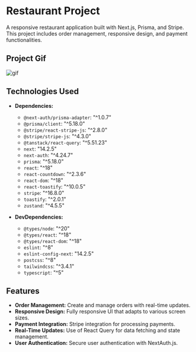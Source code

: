 # Restaurant Project

A responsive restaurant application built with Next.js, Prisma, and Stripe. This project includes order management, responsive design, and payment functionalities.

## Project Gif

 <img src="screen1.gif" alt="gif" />

## Technologies Used

- **Dependencies:**

  - `@next-auth/prisma-adapter`: "^1.0.7"
  - `@prisma/client`: "^5.18.0"
  - `@stripe/react-stripe-js`: "^2.8.0"
  - `@stripe/stripe-js`: "^4.3.0"
  - `@tanstack/react-query`: "^5.51.23"
  - `next`: "14.2.5"
  - `next-auth`: "^4.24.7"
  - `prisma`: "^5.18.0"
  - `react`: "^18"
  - `react-countdown`: "^2.3.6"
  - `react-dom`: "^18"
  - `react-toastify`: "^10.0.5"
  - `stripe`: "^16.8.0"
  - `toastify`: "^2.0.1"
  - `zustand`: "^4.5.5"

- **DevDependencies:**
  - `@types/node`: "^20"
  - `@types/react`: "^18"
  - `@types/react-dom`: "^18"
  - `eslint`: "^8"
  - `eslint-config-next`: "14.2.5"
  - `postcss`: "^8"
  - `tailwindcss`: "^3.4.1"
  - `typescript`: "^5"

## Features

- **Order Management:** Create and manage orders with real-time updates.
- **Responsive Design:** Fully responsive UI that adapts to various screen sizes.
- **Payment Integration:** Stripe integration for processing payments.
- **Real-Time Updates:** Use of React Query for data fetching and state management.
- **User Authentication:** Secure user authentication with NextAuth.js.
